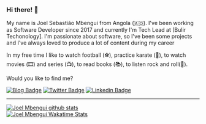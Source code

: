 ### Hi there! 👋 

My name is Joel Sebastião Mbengui from Angola (🇦🇴). I've been working as Software Developer since 2017 and currently I'm Tech Lead at [Bulir Techonology]. I'm passionate about software, so I've been some projects and I've always loved to produce a lot of content during my career

In my free time I like to watch football (⚽️), practice karate (🥋), to watch movies (🎞️) and series (📺), to read books (📚), to listen rock and roll(🎵).

Would you like to find me?

[![Blog Badge](https://img.shields.io/badge/Blog-jsmbengui.com-black)](https://joelsmbengui.com/blog)
[![Twitter Badge](https://img.shields.io/badge/-Twitter-1ca0f1?style=flat-square&labelColor=1ca0f1&logo=twitter&logoColor=white&link=https://twitter.com/joel_mbengui)]([https://twitter.com/felipefialho_](https://twitter.com/joel_mbengui))
[![Linkedin Badge](https://img.shields.io/badge/-LinkedIn-blue?style=flat-square&logo=Linkedin&logoColor=white&link=https://www.linkedin.com/in/joel-sebastião-mbengui)](https://www.linkedin.com/in/joel-sebastião-mbengui)

____

[![Joel Mbengui github stats](https://github-readme-stats-one-bice.vercel.app/api?username=JSMbengui&theme=dark&include_all_commits=true&show_icons=true&count_private=true&role=OWNER,ORGANIZATION_MEMBER,COLLABORATOR&include_orgs=true)](https://github.com/JSMbengui)
<br>
[![Joel Mbengui Wakatime Stats](https://github-readme-stats.vercel.app/api/wakatime?username=JSMbengui&langs_count=5&hide=json,properties,stylus&custom_title=Most%20Used%20Languages&theme=dark&range=all_time)](https://wakatime.com/@felipefialho)





